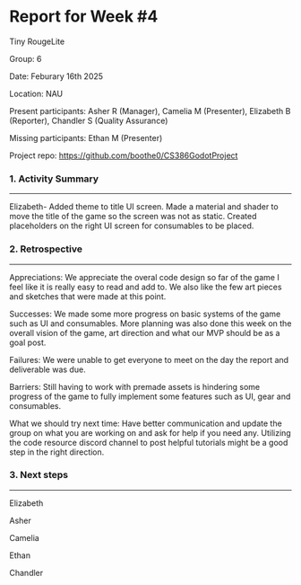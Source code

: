 # Report for Week #4
Tiny RougeLite

Group: 6

Date: Feburary 16th 2025

Location: NAU

Present participants: Asher R (Manager), Camelia M (Presenter), Elizabeth B (Reporter), Chandler S (Quality Assurance) 

Missing participants: Ethan M (Presenter)

Project repo: https://github.com/boothe0/CS386GodotProject

### 1. Activity Summary
****

Elizabeth- Added theme to title UI screen. Made a material and shader to move the title of the game so the screen
was not as static. Created placeholders on the right UI screen for consumables to be placed. 


### 2. Retrospective
****

Appreciations: We appreciate the overal code design so far of the game I feel like it is really easy to read and add to. We
also like the few art pieces and sketches that were made at this point.

Successes: We made some more progress on basic systems of the game such as UI and consumables. More planning was also
done this week on the overall vision of the game, art direction and what our MVP should be as a goal post.

Failures: We were unable to get everyone to  meet on the day the report and deliverable was due.

Barriers: Still having to work with premade assets is hindering some progress of the game to fully implement some features
such as UI, gear and consumables.

What we should try next time: Have better communication and update the group on what you are working on and ask for help 
if you need any. Utilizing the code resource discord channel to post helpful tutorials might be a good step in the right
direction.

### 3. Next steps
****

Elizabeth

Asher

Camelia

Ethan

Chandler

